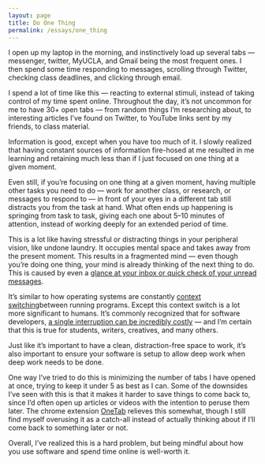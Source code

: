 ```yaml
---
layout: page
title: Do One Thing
permalink: /essays/one_thing
---
```


I open up my laptop in the morning, and instinctively load up several tabs — messenger, twitter, MyUCLA, and Gmail being the most frequent ones. I then spend some time responding to messages, scrolling through Twitter, checking class deadlines, and clicking through email.

I spend a lot of time like this — reacting to external stimuli, instead of taking control of my time spent online. Throughout the day, it’s not uncommon for me to have 30+ open tabs — from random things I’m researching about, to interesting articles I’ve found on Twitter, to YouTube links sent by my friends, to class material.

Information is good, except when you have too much of it. I slowly realized that having constant sources of information fire-hosed at me resulted in me learning and retaining much less than if I just focused on one thing at a given moment.

Even still, if you’re focusing on one thing at a given moment, having multiple other tasks you need to do — work for another class, or research, or messages to respond to — in front of your eyes in a different tab still distracts you from the task at hand. What often ends up happening is springing from task to task, giving each one about 5–10 minutes of attention, instead of working deeply for an extended period of time.

This is a lot like having stressful or distracting things in your peripheral vision, like undone laundry. It occupies mental space and takes away from the present moment. This results in a fragmented mind — even though you’re doing one thing, your mind is already thinking of the next thing to do. This is caused by even a [glance at your inbox or quick check of your unread messages](https://thinkers50.com/blog/work-and-life/deep-vs-shallow-work-cal-newport/).

It’s similar to how operating systems are constantly [context switching](https://en.wikipedia.org/wiki/Context_switch)between running programs. Except this context switch is a lot more significant to humans. It’s commonly recognized that for software developers, [a single interruption can be incredibly costly](http://www.paulgraham.com/makersschedule.html) — and I’m certain that this is true for students, writers, creatives, and many others.

Just like it’s important to have a clean, distraction-free space to work, it’s also important to ensure your software is setup to allow deep work when deep work needs to be done.

One way I’ve tried to do this is minimizing the number of tabs I have opened at once, trying to keep it under 5 as best as I can. Some of the downsides I’ve seen with this is that it makes it harder to save things to come back to, since I’d often open up articles or videos with the intention to peruse them later. The chrome extension [OneTab](https://www.one-tab.com/) relieves this somewhat, though I still find myself overusing it as a catch-all instead of actually thinking about if I’ll come back to something later or not.

Overall, I’ve realized this is a hard problem, but being mindful about how you use software and spend time online is well-worth it.